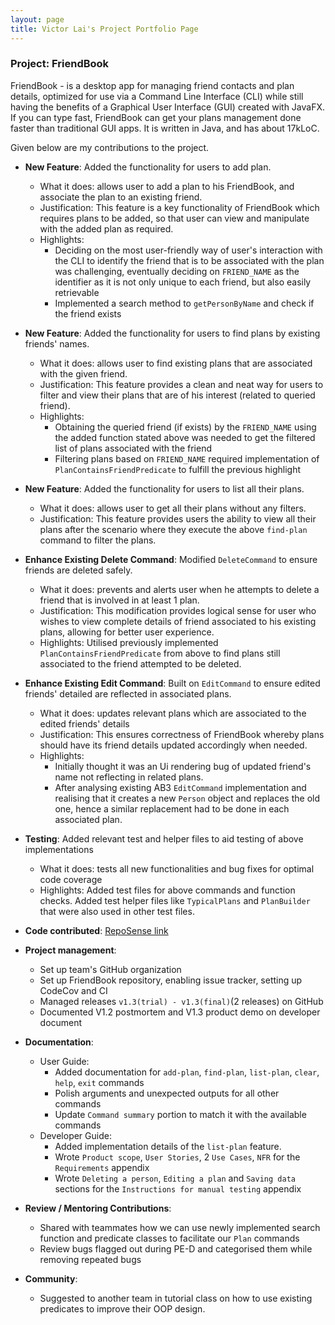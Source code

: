 ```yaml
---
layout: page
title: Victor Lai's Project Portfolio Page
---
```


### Project: FriendBook

FriendBook - is a desktop app for managing friend contacts and plan details,
optimized for use via a Command Line Interface (CLI) while still having the benefits of a Graphical User Interface (GUI) created with JavaFX.
If you can type fast, FriendBook can get your plans management done faster than traditional GUI apps.
It is written in Java, and has about 17kLoC.

Given below are my contributions to the project.

* **New Feature**: Added the functionality for users to add plan.
  * What it does: allows user to add a plan to his FriendBook, and associate the plan to an existing friend.
  * Justification: This feature is a key functionality of FriendBook which requires plans to be added, so that user can view and manipulate with
  the added plan as required.
  * Highlights:
    * Deciding on the most user-friendly way of user's interaction with the CLI to identify the friend that is to be associated with the plan was challenging,
    eventually deciding on `FRIEND_NAME` as the identifier as it is not only unique to each friend, but also easily retrievable
    * Implemented a search method to `getPersonByName` and check if the friend exists

* **New Feature**: Added the functionality for users to find plans by existing friends' names.
  * What it does: allows user to find existing plans that are associated with the given friend.
  * Justification: This feature provides a clean and neat way for users to filter and view their plans that are of his
  interest (related to queried friend).
  * Highlights:
    * Obtaining the queried friend (if exists) by the `FRIEND_NAME` using the added function stated above was
    needed to get the filtered list of plans associated with the friend
    * Filtering plans based on `FRIEND_NAME` required implementation of `PlanContainsFriendPredicate` to fulfill the previous highlight

* **New Feature**: Added the functionality for users to list all their plans.
  * What it does: allows user to get all their plans without any filters.
  * Justification: This feature provides users the ability to view all their plans after the scenario where they execute the above `find-plan` command to filter
  the plans.

* **Enhance Existing Delete Command**: Modified `DeleteCommand` to ensure friends are deleted safely.
  * What it does: prevents and alerts user when he attempts to delete a friend that is involved in at least 1 plan.
  * Justification: This modification provides logical sense for user who wishes to view complete details of friend associated to his existing
  plans, allowing for better user experience.
  * Highlights: Utilised previously implemented `PlanContainsFriendPredicate` from above to find plans still associated to the friend attempted to be deleted.

* **Enhance Existing Edit Command**: Built on `EditCommand` to ensure edited friends' detailed are reflected in associated plans.
  * What it does: updates relevant plans which are associated to the edited friends' details
  * Justification: This ensures correctness of FriendBook whereby plans should have its friend details updated accordingly when needed.
  * Highlights:
    * Initially thought it was an Ui rendering bug of updated friend's name not reflecting in related plans.
    * After analysing existing AB3 `EditCommand` implementation and realising that it creates a new `Person` object and replaces the old one,
    hence a similar replacement had to be done in each associated plan.

* **Testing**: Added relevant test and helper files to aid testing of above implementations
  * What it does: tests all new functionalities and bug fixes for optimal code coverage
  * Highlights: Added test files for above commands and function checks. Added test helper files like `TypicalPlans` and `PlanBuilder` that were also used in other test files.


* **Code contributed**: [RepoSense link](https://nus-cs2103-ay2324s1.github.io/tp-dashboard/?search=&sort=groupTitle&sortWithin=title&timeframe=commit&mergegroup=&groupSelect=groupByRepos&breakdown=true&checkedFileTypes=docs~functional-code~test-code~other&since=2023-09-22&tabOpen=true&tabType=authorship&tabAuthor=victorlaiyeeteng&tabRepo=AY2324S1-CS2103T-W16-4%2Ftp%5Bmaster%5D&authorshipIsMergeGroup=false&authorshipFileTypes=docs~functional-code~test-code~other&authorshipIsBinaryFileTypeChecked=false&authorshipIsIgnoredFilesChecked=false)


* **Project management**:
  * Set up team's GitHub organization
  * Set up FriendBook repository, enabling issue tracker, setting up CodeCov and CI
  * Managed releases `v1.3(trial) - v1.3(final)`(2 releases) on GitHub
  * Documented V1.2 postmortem and V1.3 product demo on developer document


* **Documentation**:
  * User Guide:
    * Added documentation for `add-plan`, `find-plan`, `list-plan`, `clear`, `help`, `exit` commands
    * Polish arguments and unexpected outputs for all other commands
    * Update `Command summary` portion to match it with the available commands
  * Developer Guide:
    * Added implementation details of the `list-plan` feature.
    * Wrote `Product scope`, `User Stories`, 2 `Use Cases`, `NFR` for the `Requirements` appendix
    * Wrote `Deleting a person`, `Editing a plan` and `Saving data` sections for the `Instructions for manual testing` appendix


* **Review / Mentoring Contributions**:
  * Shared with teammates how we can use newly implemented search function and predicate classes to facilitate our `Plan` commands
  * Review bugs flagged out during PE-D and categorised them while removing repeated bugs


* **Community**:
  * Suggested to another team in tutorial class on how to use existing predicates to improve their OOP design.

